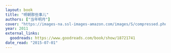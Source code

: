 ```yaml
---
layout: book
title: "明朝那些事儿"
authors: ["当年明月"]
cover: "https://images-na.ssl-images-amazon.com/images/S/compressed.photo.goodreads.com/books/1428282385i/18721741.jpg"
year: 2011
external_links:
  goodreads: https://www.goodreads.com/book/show/18721741
date_read: "2015-07-01"
---
```

